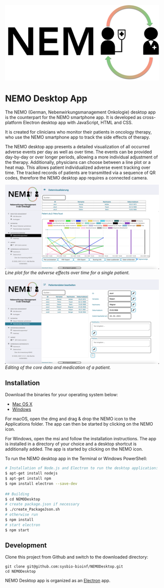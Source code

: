 ![NEMO Logo](assets/img/ZIVlogo2Coltransparent.png)

# NEMO Desktop App

The NEMO (German, Nebenwirkungsmanagement Onkologie) desktop app is the counterpart for the NEMO smartphone app. It is developed as cross-platform Electron desktop app with JavaScript, HTML and CSS.

It is created for clinicians who monitor their patients in oncology therapy, who use the NEMO smartphone app to track the side effects of therapy.

The NEMO desktop app presents a detailed visualization of all occurred adverse events per day as well as over time. The events can be provided day-by-day or over longer periods, allowing a more individual adjustment of the therapy. Additionally, physicians can choose between a line plot or a heat map. This allows patient individualized adverse event tracking over time. 
The tracked records of patients are transmitted via a sequence of QR codes, therefore the NEMO desktop app requires a connected camera.

![Data Visualization](screenshots/visualisation.png)
*Line plot for the adverse effects over time for a single patient.*

![Edit Patient](screenshots/editpatient.png)
*Editing of the core data and medication of a patient.*


## Installation

Download the binaries for your operating system below:
* [Mac OS X](https://github.com/sysbio-bioinf/NEMODesktop/blob/main/binaries/mac/NEMO.dmg?raw=true)
* [Windows](https://github.com/sysbio-bioinf/NEMODesktop/blob/main/binaries/win/NEMO.msi?raw=true)

For macOS, open the dmg and drag & drop the NEMO icon to the Applications folder. The app can then be started by clicking on the NEMO icon.

For Windows, open the msi and follow the installation instructions. The app is installed in a directory of your choice and a desktop shortcut is additionally added. The app is started by clicking on the NEMO icon.

To run the NEMO desktop app in the Terminal or Windows PowerShell:
```bash
# Installation of Node.js and Electron to run the desktop application:
$ apt-get install nodejs
$ apt-get install npm
$ npm install electron --save-dev

## Building
$ cd NEMODesktop
# create package.json if necessary
$ ./create_PackageJson.sh 
# otherwise run
$ npm install
# start electron
$ npm start
```


## Development

Clone this project from Github and switch to the downloaded directory:
```halb 
git clone git@github.com:sysbio-bioinf/NEMODesktop.git
cd NEMODesktop
```

NEMO Desktop app is organized as an [Electron](https://www.electronjs.org/) app.
